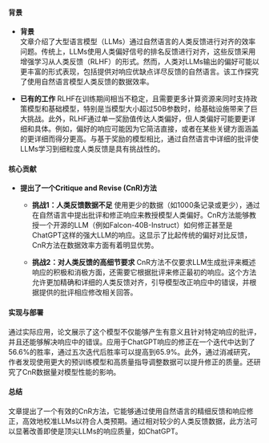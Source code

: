 #### 背景
- **背景**       
    文章介绍了大型语言模型（LLMs）通过自然语言的人类反馈进行对齐的效率问题。传统上，LLMs使用人类偏好信号的排名反馈进行对齐，这些反馈采用增强学习从人类反馈（RLHF）的形式。然而，人类对LLMs输出的偏好可能以更丰富的形式表现，包括提供对响应优缺点详尽反馈的自然语言。该工作探究了使用自然语言模型人类反馈的数据效率。

- **已有的工作**
    RLHF在训练期间相当不稳定，且需要更多计算资源来同时支持政策模型和基础模型，特别是当模型大小超过50B参数时，给基础设施带来了巨大挑战。此外，RLHF通过单一奖励值传达人类偏好，但人类偏好可能要更详细和具体。例如，偏好的响应可能因为它简洁直接，或者在某些关键方面涵盖的更详细而得分更高。与基于奖励的模型相比，通过自然语言中详细的批评使LLMs学习到细粒度人类反馈是具有挑战性的。

#### 核心贡献
- **提出了一个Critique and Revise (CnR)方法**
    - **挑战1：人类反馈数据不足**
        使用更少的数据（如1000条记录或更少），通过在自然语言中提出批评和修正响应来教授模型人类偏好。CnR方法能够教授一个开源的LLM（例如Falcon-40B-Instruct）如何修正甚至是ChatGPT这样的强大LLM的响应。这显示了比起传统的偏好对比反馈，CnR方法在数据效率方面有着明显优势。

    - **挑战2：对人类反馈的高细节要求**
        CnR方法不仅要求LLM生成批评来概述响应的积极和消极方面，还需要它根据批评来修正最初的响应。这个方法允许更加精确和详细的人类反馈对齐，引导模型改正响应中的错误，并根据提供的批评相应修改相关回答。

#### 实现与部署
通过实际应用，论文展示了这个模型不仅能够产生有意义且针对特定响应的批评，并且还能够解决响应中的错误。应用于ChatGPT响应的修正在一个迭代中达到了56.6%的胜率，通过五次迭代后胜率可以提高到65.9%。此外，通过消减研究，作者发现使用更大的预训练模型和高质量指导调整数据可以提升修正的质量。还研究了CnR数据量对模型性能的影响。

#### 总结
文章提出了一个有效的CnR方法，它能够通过使用自然语言的精细反馈和响应修正，高效地校准LLMs以符合人类预期。通过相对较少的人类反馈数据，此方法可以显著改善即使是顶尖LLMs的响应质量，如ChatGPT。